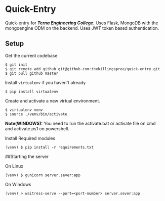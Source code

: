 ﻿# Quick-Entry

Quick-entry for ***Terna Engineering College***.
Uses Flask, MongoDB with the mongoengine ODM on the backend. 
Uses JWT token based authentication.

## Setup

Get the current codebase

    $ git init
    $ git remote add github git@github.com:thekillingspree/quick-entry.git
    $ git pull github master 
Install `virtualenv` if you haven't already

    $ pip install virtualenv
Create and activate a new virtual environment.

    $ virtualenv venv
    $ source ./venv/bin/activate
**Note(WINDOWS):**  You need to run the activate.bat or activate file on cmd and activate.ps1 on powershell.

Install Required modules

    (venv) $ pip install -r requirements.txt

##Starting the server

On Linux

    (venv) $ gunicorn server.sever:app
    
On Windows

    (venv) > waitress-serve --port=<port-number> server.sever:app
 
